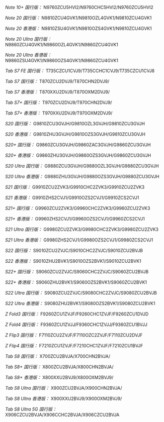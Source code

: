 *Note 10+ 国行版：*
N9760ZCU5HVI2/N9760CHC5HVI2/N9760ZCU5HVI2

*Note 20 国行版：*
N9810ZCU4GVK1/N9810OZL4GVK1/N9810ZCU4GVK1

*Note 20 香港版：*
N9810ZSU4GVK1/N9810OZS4GVK1/N9810ZCU4GVK1

*Note 20 Ultra 国行版：*
N9860ZCU4GVK1/N9860OZL4GVK1/N9860ZCU4GVK1

*Note 20 Ultra 香港版：*
N9860ZSU4GVK1/N9860OZS4GVK1/N9860ZCU4GVK1

*Tab S7 FE 国行版：*
T735CZCU1CVJ9/T735CCHC1CVJ9/T735CZCU1CVJ8

*Tab S7 国行版：*
T870ZCU2DVJ9/T870CHN2DVJ9/

*Tab S7 香港版：*
T870XXU2DVJ9/T870OXM2DVJ9/

*Tab S7+ 国行版：*
T970ZCU2DVJ9/T970CHN2DVJ9/

*Tab S7+ 香港版：*
T970XXU2DVJ9/T970OXM2DVJ9/

*S20 国行版：*
G9810ZCU3GVJH/G9810OZL3GVJH/G9810ZCU3GVJH

*S20 香港版：*
G9810ZHU3GVJH/G9810OZS3GVJH/G9810ZCU3GVJH

*S20+ 国行版：*
G9860ZCU3GVJH/G9860ZAC3GVJH/G9860ZCU3GVJH

*S20+ 香港版：*
G9860ZHU3GVJH/G9860OZS3GVJH/G9860ZCU3GVJH

*S20 Ultra 国行版：*
G9880ZCU3GVJH/G9880OZL3GVJH/G9880ZCU3GVJH

*S20 Ultra 香港版：*
G9880ZHU3GVJH/G9880OZS3GVJH/G9880ZCU3GVJH

*S21 国行版：*
G9910ZCU2ZVK3/G9910CHC2ZVK3/G9910ZCU2ZVK3

*S21 香港版：*
G9910ZHS2CVJ1/G9910OZS2CVJ1/G9910ZCS2CVJ1

*S21+ 国行版：*
G9960ZCU2ZVK3/G9960CHC2ZVK3/G9960ZCU2ZVK3

*S21+ 香港版：*
G9960ZHS2CVJ1/G9960OZS2CVJ1/G9960ZCS2CVJ1

*S21 Ultra 国行版：*
G9980ZCU2ZVK3/G9980CHC2ZVK3/G9980ZCU2ZVK3

*S21 Ultra 香港版：*
G9980ZHS2CVJ1/G9980OZS2CVJ1/G9980ZCS2CVJ1

*S22 国行版：*
S9010ZCU2ZVJC/S9010CHC2ZVJC/S9010ZCU2BVJB

*S22 香港版：*
S9010ZHU2BVK1/S9010OZS2BVK1/S9010ZCU2BVK1

*S22+ 国行版：*
S9060ZCU2ZVJC/S9060CHC2ZVJC/S9060ZCU2BVJB

*S22+ 香港版：*
S9060ZHU2BVK1/S9060OZS2BVK1/S9060ZCU2BVK1

*S22 Ultra 国行版：*
S9080ZCU2ZVJC/S9080CHC2ZVJC/S9080ZCU2BVJB

*S22 Ultra 香港版：*
S9080ZHU2BVK1/S9080OZS2BVK1/S9080ZCU2BVK1

*Z Fold3 国行版：*
F9260ZCU1ZVJF/F9260CHC1ZVJF/F9260ZCU1DVJD

*Z Fold4 国行版：*
F9360ZCU1ZVJJ/F9360CHC1ZVJJ/F9360ZCU1BVJJ

*Z Flip3 国行版：*
F7110ZCU2ZVJF/F7110OZC2ZVJF/F7110ZCU2DVJF

*Z Flip4 国行版：*
F7210ZCU1ZVJF/F7210CHC1ZVJF/F7210ZCU1BVJF

*Tab S8 国行版：*
X700ZCU2BVJA/X700CHN2BVJA/

*Tab S8+ 国行版：*
X800ZCU2BVJA/X800CHN2BVJA/

*Tab S8+ 香港版：*
X800XXU2BVJ9/X800OXM2BVJ9/

*Tab S8 Ultra 国行版：*
X900ZCU2BVJA/X900CHN2BVJA/

*Tab S8 Ultra 香港版：*
X900XXU2BVJ9/X900OXM2BVJ9/

*Tab S8 Ultra 5G 国行版：*
X906CZCU2BVJA/X906CCHC2BVJA/X906CZCU2BVJA

